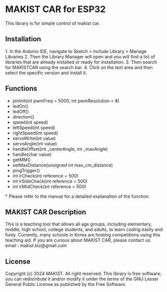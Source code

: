 <h1>MAKIST CAR for ESP32</h1>
This library is for simple control of makist car.

<h2>Installation</h2>
1. In the Arduino IDE, navigate to Sketch > Include Library > Manage Libraries
2. Then the Library Manager will open and you will find a list of libraries that are already installed or ready for installation.
3. Then search for MAKISTCAR using the search bar.
4. Click on the text area and then select the specific version and install it.

<h2>Functions</h2>
<ul>
<li>pinInit(int pwmFreq = 5000, int pwmResolution = 8)</li>
<li>ledOn()</li>
<li>ledOff()</li>
<li>direction()</li>
<li>speed(int speed)</li>
<li>leftSpeed(int speed)</li>
<li>rightSpeed(int speed)</li>
<li>servoWrite(int value)</li>
<li>servoAngle(int value)</li>
<li>handleOffset(int _centerAngle, int _maxAngle)</li>
<li>handle(char value)</li>
<li>getMM()</li>
<li>setMaxDistance(unsigned int max_cm_distance)</li>
<li>pingTrigger()</li>
<li>int irCheck(int reference = 500)</li>
<li>int irSideCheck(int reference = 500)</li>
<li>int irMidCheck(int reference = 500)</li>
</ul>
 * Please refer to the manual for a detailed explanation of the function.  
   
<h2>MAKIST CAR Description</h2>
This is a teaching tool that allows all age groups, including elementary, middle, high school, college students, and adults, to learn coding easily and funly.
Currently, many schools in Korea are hosting competitions using this teaching aid.  
If you are curious about MAKIST CAR, please contact us.
</br >email : makist.biz@gmail.com   
   
<h2>License</h2>
Copyright (c) 2024 MAKIST. All right reserved.
This library is free software; you can redistribute it and/or modify it under the terms of the GNU Lesser General Public License as published by the Free Software.

